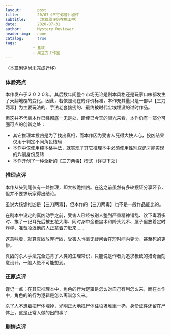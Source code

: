 ```yaml
---
layout:       post
title:        20/07《三寸弥音》剧评
subtitle:     （本篇剧评仍在施工中）
date:         2020-07-31
author:       Mystery Reviewer
header-img:   none
catalog:      true
tags:
            - 盒装
            - 桌立方工作室
---
```


（本篇剧评尚未完成迁移）

### 体验亮点

本作发布于２０２０年，其后数年间整个市场无论是剧本风格还是玩家口味都发生了天翻地覆的变化。因此，若依照现在的评价标准，本作充其量只是一部以【三刀两毒】为主要玩法的、手法老套拙劣的、最终被时代尘埃埋没的过时作品。

但这并不代表本作已经彻底一无是处，即使已今天的眼光来看，本作仍有一部分可圈可点的创新之处：

* 其它推理本投凶是为了找出真相，而本作因为受害人死得大快人心，投凶结果仅用于判定不同角色结局
* 本作中仅使用纯本格手法，就实现了其它推理本中必须使用性别叙诡才能实现的炸裂身份反转
* 本作开创了一种全新的【三刀两毒】模式（详见下文）

### 推理点评

本作从头到尾仅有一处推理，即大核诡推凶。在这之前虽然有多轮搜证分享环节，但并不要求玩家得出结论。

虽说大核诡推凶是【三刀两毒】，但本作的【三刀两毒】也不是一般作品能比的。

在剧本中设定的真凶动手之前，受害人已经被别人整到严重精神错乱、饮下毒酒多时、挨了一记耳光后被五花大绑、同时身中金蚕盅术和降头咒术、屋子里放着定时炸弹、准备凌迟他的人正拿着刀赶来……

这意味着，就算真凶放弃行凶，受害人也毫无疑问会在短时间内毙命，甚至死的更惨。

真凶的杀人手法完全违背了人类的生理常识，只能说是作者为追求极致的猎奇而刻意设计，一般人绝不可能想到。

### 还原点评

谨记一点：在其它推理本中，角色的行为逻辑是怎么对自己有利怎么来，而在本作中，角色的的行为逻辑是怎么离谱怎么来。

杀了人不想着把尸体埋掉，光明正大地把尸体往垃圾堆里一扔，身份证件还留在尸体上，这是正常人做的出的事？

### 剧情点评



